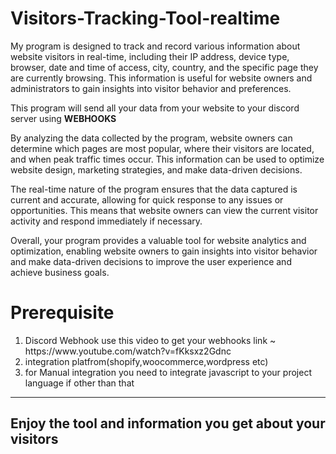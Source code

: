 # Visitors-Tracking-Tool-realtime
My program is designed to track and record various information about website visitors in real-time, including their IP address, device type, browser, date and time of access, city, country, and the specific page they are currently browsing. This information is useful for website owners and administrators to gain insights into visitor behavior and preferences.

This program will send all your data from your website to your discord server using **WEBHOOKS**

By analyzing the data collected by the program, website owners can determine which pages are most popular, where their visitors are located, and when peak traffic times occur. This information can be used to optimize website design, marketing strategies, and make data-driven decisions.

The real-time nature of the program ensures that the data captured is current and accurate, allowing for quick response to any issues or opportunities. This means that website owners can view the current visitor activity and respond immediately if necessary.

Overall, your program provides a valuable tool for website analytics and optimization, enabling website owners to gain insights into visitor behavior and make data-driven decisions to improve the user experience and achieve business goals.


<h1> Prerequisite </h1>
<ol>
<li>Discord Webhook
use this video to get your webhooks link ~ https://www.youtube.com/watch?v=fKksxz2Gdnc
</li>
<li>integration platfrom(shopify,woocommerce,wordpress etc)
<li> for Manual integration you need to integrate javascript to your project language if other than that</li>
</ol>

<hr>
<h2>Enjoy the tool and information you get about your visitors</h2>






